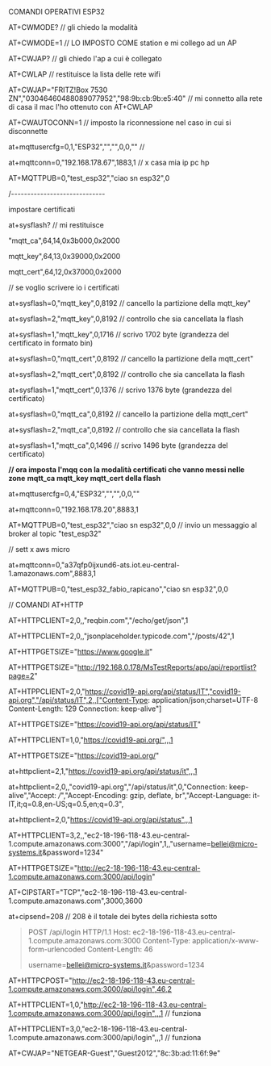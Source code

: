 COMANDI OPERATIVI ESP32 

AT+CWMODE?  // gli chiedo la modalità

AT+CWMODE=1 // LO IMPOSTO COME station e mi collego ad un AP

AT+CWJAP? // gli chiedo l'ap a cui è collegato

AT+CWLAP // restituisce la lista delle rete wifi

AT+CWJAP="FRITZ!Box 7530 ZN","03046460488089077952","98:9b:cb:9b:e5:40" // mi connetto alla rete di casa il mac l'ho ottenuto con AT+CWLAP

AT+CWAUTOCONN=1 // imposto la riconnessione nel caso in cui si disconnette 

at+mqttusercfg=0,1,"ESP32","","",0,0,""   //

at+mqttconn=0,"192.168.178.67",1883,1  // x casa mia ip pc hp

AT+MQTTPUB=0,"test_esp32","ciao sn esp32",0

/-----------------------------

impostare certificati

at+sysflash? // mi restituisce

"mqtt_ca",64,14,0x3b000,0x2000

mqtt_key",64,13,0x39000,0x2000

mqtt_cert",64,12,0x37000,0x2000

// se voglio scrivere io i certificati

at+sysflash=0,"mqtt_key",0,8192   // cancello la partizione della mqtt_key"

at+sysflash=2,"mqtt_key",0,8192  // controllo che sia cancellata la flash

at+sysflash=1,"mqtt_key",0,1716  // scrivo 1702 byte (grandezza del certificato in formato bin)

at+sysflash=0,"mqtt_cert",0,8192   // cancello la partizione della mqtt_cert"

at+sysflash=2,"mqtt_cert",0,8192  // controllo che sia cancellata la flash

at+sysflash=1,"mqtt_cert",0,1376 // scrivo 1376 byte (grandezza del certificato)

at+sysflash=0,"mqtt_ca",0,8192   // cancello la partizione della mqtt_cert"

at+sysflash=2,"mqtt_ca",0,8192  // controllo che sia cancellata la flash

at+sysflash=1,"mqtt_ca",0,1496 // scrivo 1496 byte (grandezza del certificato)

**// ora imposta l'mqq con la modalità certificati che vanno messi nelle zone** **mqtt_ca mqtt_key mqtt_cert della flash**

at+mqttusercfg=0,4,"ESP32","","",0,0,""

at+mqttconn=0,"192.168.178.20",8883,1

AT+MQTTPUB=0,"test_esp32","ciao sn esp32",0,0  // invio un messaggio al broker al topic "test_esp32" 

// sett x aws micro

at+mqttconn=0,"a37qfp0ijxund6-ats.iot.eu-central-1.amazonaws.com",8883,1

AT+MQTTPUB=0,"test_esp32_fabio_rapicano","ciao sn esp32",0,0

// COMANDI AT+HTTP

AT+HTTPCLIENT=2,0,,"reqbin.com","/echo/get/json",1

AT+HTTPCLIENT=2,0,,"jsonplaceholder.typicode.com","/posts/42",1

AT+HTTPGETSIZE="https://www.google.it"

AT+HTTPGETSIZE="http://192.168.0.178/MsTestReports/apo/api/reportlist?page=2"

AT+HTPPCLIENT=2,0,"https://covid19-api.org/api/status/IT","covid19-api.org","/api/status/IT",2,,["Content-Type: application/json;charset=UTF-8 Content-Length: 129 Connection: keep-alive"]

AT+HTTPGETSIZE="https://covid19-api.org/api/status/IT"

AT+HTTPCLIENT=1,0,"https://covid19-api.org/",,,1

AT+HTTPGETSIZE="https://covid19-api.org/"

at+httpclient=2,1,"https://covid19-api.org/api/status/it",,,1

at+httpclient=2,0,,"covid19-api.org","/api/status/it",0,"Connection: keep-alive","Accept: */*","Accept-Encoding: gzip, deflate, br","Accept-Language: it-IT,it;q=0.8,en-US;q=0.5,en;q=0.3",

at+httpclient=2,0,"https://covid19-api.org/api/status",,,1

AT+HTTPCLIENT=3,2,,"ec2-18-196-118-43.eu-central-1.compute.amazonaws.com:3000","/api/login",1,,"username=bellei@micro-systems.it&password=1234"

AT+HTTPGETSIZE="http://ec2-18-196-118-43.eu-central-1.compute.amazonaws.com:3000/api/login"

AT+CIPSTART="TCP","ec2-18-196-118-43.eu-central-1.compute.amazonaws.com",3000,3600

at+cipsend=208  // 208 è il totale dei bytes della richiesta sotto

> POST /api/login HTTP/1.1
> Host: ec2-18-196-118-43.eu-central-1.compute.amazonaws.com:3000
> Content-Type: application/x-www-form-urlencoded
> Content-Length: 46
>
> username=bellei@micro-systems.it&password=1234

AT+HTTPCPOST="http://ec2-18-196-118-43.eu-central-1.compute.amazonaws.com:3000/api/login",46,2

AT+HTTPCLIENT=1,0,"http://ec2-18-196-118-43.eu-central-1.compute.amazonaws.com:3000/api/login",,,1 // funziona

AT+HTTPCLIENT=3,0,"ec2-18-196-118-43.eu-central-1.compute.amazonaws.com:3000/api/login",,,1 // funziona

AT+CWJAP="NETGEAR-Guest","Guest2012","8c:3b:ad:11:6f:9e"

